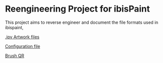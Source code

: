 # Reengineering Project for ibisPaint

This project aims to reverse engineer and document the file formats used in ibispaint,

[.ipv Artwork files](IPV/main.md)

[Configuration file](IPCF/main.md)

[Brush QR](IPBZ/main.md)
